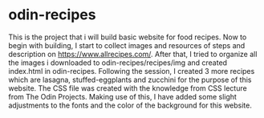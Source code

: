 # odin-recipes
This is the project that i will build basic website for food recipes.
Now to begin with building, I start to collect images and resources of steps and description on https://www.allrecipes.com/. After that, I tried to organize all the images i downloaded to odin-recipes/recipes/img and created index.html in odin-recipes. Following the session, I created 3 more recipes which are lasagna, stuffed-eggplants and zucchini for the purpose of this website.
The CSS file was created with the knowledge from CSS lecture from The Odin Projects. Making use of this, I have added some slight adjustments to the fonts and the color of the background for this website.